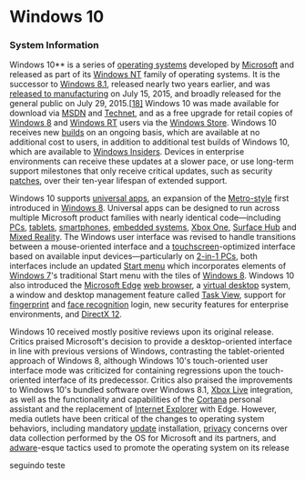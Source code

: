 
# Windows 10
### System Information
Windows 10** is a series of [operating systems](https://en.wikipedia.org/wiki/Operating_system) developed by [Microsoft](https://en.wikipedia.org/wiki/Microsoft) and released as part of its [Windows NT](https://en.wikipedia.org/wiki/Windows_NT) family of operating systems. It is the successor to [Windows 8.1](https://en.wikipedia.org/wiki/Windows_8.1), released nearly two years earlier, and was [released to manufacturing](https://en.wikipedia.org/wiki/Software_release_cycle#Release_to_manufacturing_(RTM)) on July 15, 2015, and broadly released for the general public on July 29, 2015.[[18\]](https://en.wikipedia.org/wiki/Windows_10#cite_note-release-date-18) Windows 10 was made available for download via [MSDN](https://en.wikipedia.org/wiki/MSDN) and [Technet](https://en.wikipedia.org/wiki/Microsoft_Technet), and as a free upgrade for retail copies of [Windows 8](https://en.wikipedia.org/wiki/Windows_8) and [Windows RT](https://en.wikipedia.org/wiki/Windows_RT) users via the [Windows Store](https://en.wikipedia.org/wiki/Windows_Store). Windows 10 receives new [builds](https://en.wikipedia.org/wiki/Software_build) on an ongoing basis, which are available at no additional cost to users, in addition to additional test builds of Windows 10, which are available to [Windows Insiders](https://en.wikipedia.org/wiki/Windows_Insider). Devices in enterprise environments can receive these updates at a slower pace, or use long-term support milestones that only receive critical updates, such as security [patches](https://en.wikipedia.org/wiki/Patch_(computing)), over their ten-year lifespan of extended support.

Windows 10 supports [universal apps](https://en.wikipedia.org/wiki/Universal_app), an expansion of the [Metro-style](https://en.wikipedia.org/wiki/Metro-style_app) first introduced in [Windows 8](https://en.wikipedia.org/wiki/Windows_8). Universal apps can be designed to run across multiple Microsoft product families with nearly identical code‍—‌including [PCs](https://en.wikipedia.org/wiki/Personal_computer), [tablets](https://en.wikipedia.org/wiki/Tablet_computer), [smartphones](https://en.wikipedia.org/wiki/Smartphone), [embedded systems](https://en.wikipedia.org/wiki/Embedded_system), [Xbox One](https://en.wikipedia.org/wiki/Xbox_One), [Surface Hub](https://en.wikipedia.org/wiki/Surface_Hub) and [Mixed Reality](https://en.wikipedia.org/wiki/Windows_Mixed_Reality). The Windows user interface was revised to handle transitions between a mouse-oriented interface and a [touchscreen](https://en.wikipedia.org/wiki/Touchscreen)-optimized interface based on available input devices‍—‌particularly on [2-in-1 PCs](https://en.wikipedia.org/wiki/2-in-1_PC), both interfaces include an updated [Start menu](https://en.wikipedia.org/wiki/Start_menu) which incorporates elements of [Windows 7](https://en.wikipedia.org/wiki/Windows_7)'s traditional Start menu with the tiles of [Windows 8](https://en.wikipedia.org/wiki/Windows_8). Windows 10 also introduced the [Microsoft Edge](https://en.wikipedia.org/wiki/Microsoft_Edge) [web browser](https://en.wikipedia.org/wiki/Web_browser), a [virtual desktop](https://en.wikipedia.org/wiki/Virtual_desktop) system, a window and desktop management feature called [Task View](https://en.wikipedia.org/wiki/Task_View), support for [fingerprint](https://en.wikipedia.org/wiki/Fingerprint_recognition) and [face recognition](https://en.wikipedia.org/wiki/Face_recognition) login, new security features for enterprise environments, and [DirectX 12](https://en.wikipedia.org/wiki/DirectX_12).

Windows 10 received mostly positive reviews upon its original release. Critics praised Microsoft's decision to provide a desktop-oriented interface in line with previous versions of Windows, contrasting the tablet-oriented approach of Windows 8, although Windows 10's touch-oriented user interface mode was criticized for containing regressions upon the touch-oriented interface of its predecessor. Critics also praised the improvements to Windows 10's bundled software over Windows 8.1, [Xbox Live](https://en.wikipedia.org/wiki/Xbox_Live) integration, as well as the functionality and capabilities of the [Cortana](https://en.wikipedia.org/wiki/Cortana) personal assistant and the replacement of [Internet Explorer](https://en.wikipedia.org/wiki/Internet_Explorer) with Edge. However, media outlets have been critical of the changes to operating system behaviors, including mandatory [update](https://en.wikipedia.org/wiki/Windows_Update) installation, [privacy](https://en.wikipedia.org/wiki/Digital_privacy) concerns over data collection performed by the OS for Microsoft and its partners, and [adware](https://en.wikipedia.org/wiki/Adware)-esque tactics used to promote the operating system on its release 

seguindo teste